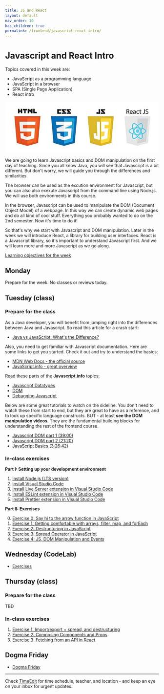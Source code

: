```yaml
---
title: JS and React
layout: default
nav_order: 10
has_children: true
permalink: /frontend/javascript-react-intro/
---
```


# Javascript and React Intro

Topics covered in this week are:

- JavaScript as a programming language
- JavaScript in a browser
- SPA (Single Page Application)
- React intro

![Logos](./images/logos.jpeg)

We are going to learn Javascript basics and DOM manipulation on the first day of teaching. Since you all know Java, you will see that Javascript is a bit different. But don't worry, we will guide you through the differences and similarities.

The browser can be used as the excution environment for Javascript, but you can also also exexute Javascript from the command line using Node.js. We will use both environments in this course.

In the browser, Javascript can be used to manipulate the DOM (Document Object Model) of a webpage. In this way we can create dynamic web pages and do all kind of cool stuff. Everything you probably wanted to do on the 2nd semester. Now it's time to do it!

So that's why we start with Javascript and DOM manipulation. Later in the week we will introduce React, a library for building user interfaces. React is a Javascript library, so it's important to understand Javascript first. And we will learn more and more Javascript as we go along.

[Learning objectives for the week](./learningobjectives.md)

## Monday

Prepare for the week. No classes or reviews today.

## Tuesday (class)

### Prepare for the class

As a Java developer, you will benefit from jumping right into the differences between Java and Javascript. So read this article for a crash start:

- [Java vs JavaScript: What's the Difference?](https://learnxinyminutes.com/docs/javascript/)

Also, you need to get familiar with Javascript documentation. Here are some links to get you started. Check it out and try to understand the basics:

- [MDN Web Docs - the official source](https://developer.mozilla.org/en-US/docs/Web/JavaScript)
- [JavaScript.info - great overview](https://javascript.info/)

Read these parts of the **Javascript.info** topics:

- [Javascript Datatypes](https://javascript.info/types)
- [DOM](https://javascript.info/dom-nodes)
- [Debugging Javascript](https://javascript.info/debugging-chrome)

Below are some great tutorials to watch on the sideline. You don't need to watch these from start to end, but they are great to have as a reference, and to look up specific language constructs. BUT - at least **see the DOM manipulation videos**. They are the fundamental building blocks for understanding the rest of the frontend course.

- [Javascript DOM part 1 (39:00)](https://www.youtube.com/watch?v=0ik6X4DJKCc)
- [Javascript DOM part 2 (21:20)](https://www.youtube.com/watch?v=mPd2aJXCZ2g)
- [JavaScript Basics (3:26:42)](https://www.youtube.com/watch?v=PkZNo7MFNFg)

### In-class exercises

**Part I: Setting up your development environment**

1. [Install Node.js (LTS version)](https://nodejs.org/en/)
2. [Install Visual Studio Code](https://code.visualstudio.com/)
3. [Install Live Server extension in Visual Studio Code](https://marketplace.visualstudio.com/items?itemName=ritwickdey.LiveServer)
4. [Install ESLint extension in Visual Studio Code](https://marketplace.visualstudio.com/items?itemName=dbaeumer.vscode-eslint)
5. [Install Prettier extension in Visual Studio Code](https://marketplace.visualstudio.com/items?itemName=esbenp.prettier-vscode)

**Part II: Exercises**

0. [Exercise 0: Say hi to the arrow function in JavaScript](./execises/js_arrow_function.md)
1. [Exercise 1: Getting comfortable with arrays, filter, map, and forEach](./execises/js_basics.md)
2. [Exercise 2: Destructuring in JavaScript](./execises/js_destructuring.md)
3. [Exercise 3: Spread Operator in JavaScript](./execises/js_spread_operator.md)
4. [Exercise 4: JS, DOM Manipulation and Events](./execises/js_dom_basics.md)

## Wednesday (CodeLab)

- [Exercises](./execises/codelab.md)

## Thursday (class)

### Prepare for the class

TBD

### In-class exercises

1. [Exercise 1: Import/export + spread, and destructuring](./execises/react_import_export.md)
2. [Exercise 2: Composing Components and Props](./execises/react_props.md)
3. [Exercise 3: Fetching from an API in React](./execises/react_fetch.md)

## Dogma Friday

- [Dogma Friday](./execises/dogma_day.md)

<hr>

Check [TimeEdit](https://skema.cphbusiness.dk/) for time schedule, teacher, and location - and keep an eye on your inbox for urgent updates.
